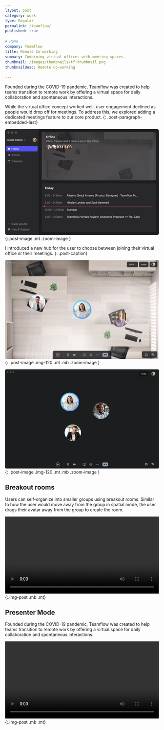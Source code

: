 ```yaml
---
layout: post
category: work
type: Regular
permalink: /teamflow/
published: true

# Home
company: Teamflow
title: Remote Co-working
summary: Combining virtual offices with meeting spaces.
thumbnail: /images/thumbnails/tf-thumbnail.png
thumbnailDesc: Remote Co-working

---
```


<!-- Teamflow was founded during the COVID-19 pandemic as a tool to help teams who had previously been in the office deal with the new reality of remote work. Teamflow offered a virtual space where people could co-work and hangout through out the day and bring back some of the collaboration and spontaneus connections that being in an office allowed for. 

The virtual office product was great but people were dropping off when they would join meetings. There is a network effect to the virtual office where simultaneously you need to be online and have your coworkers online in order to get value from the product. We decided to explore the idea of what a meetings product might look like as part of the core office product. -->

Founded during the COVID-19 pandemic, Teamflow was created to help teams transition to remote work by offering a virtual space for daily collaboration and spontaneous interactions.

While the virtual office concept worked well, user engagement declined as people would drop off for meetings. To address this, we explored adding a dedicated meetings feature to our core product.
{: .post-paragraph-embedded-last}

<!-- Overview
 - Problem
 - Solution 1 - Virtual office + Meetings
 - Make a better meeting experience
 - Virtual canvas for apps/screensharing
 - Presenter mode
 - All features designed for spatial/meetings
 - Meeting recording
 -->

![An example of the virtual office](../assets/img/teamflow/home.png){:.post-image .mt .zoom-image }

I introduced a new hub for the user to choose between joining their virtual office or their meetings.
{: .post-caption}



![An example of the virtual office](../assets/img/teamflow/virtual-office.png){: .post-image .img-120 .mt .mb .zoom-image }

![An example of a meeting](../assets/img/teamflow/meeting.png){: .post-image .img-120 .mt .mb .zoom-image }

<!-- In order to compete on old ground we decided that we needed to do everything better. -->

## Breakout rooms

Users can self-organize into smaller groups using breakout rooms. Similar to how the user would move away from the group in spatial mode, the user drags their avatar away from the group to create the room.

<video autoplay loop width="100%">
  <source src="../assets/img/teamflow/breakout-rooms.mp4" type="video/mp4">
  <source src="../assets/img/teamflow/breakout-rooms.webm" type="video/webm">
  <p>Your browser doesn't support HTML5 video. Here is
     a <a href="../assets/img/teamflow/breakout-rooms.mp4">link to the video</a> instead.</p>
</video>{:.img-post .mb .mt}

## Presenter Mode

Founded during the COVID-19 pandemic, Teamflow was created to help teams transition to remote work by offering a virtual space for daily collaboration and spontaneous interactions.

<video autoplay loop width="100%">
  <source src="../assets/img/teamflow/presenter-mode.mp4" type="video/mp4">
  <source src="../assets/img/teamflow/presenter-mode.webm" type="video/webm">
  <p>Your browser doesn't support HTML5 video. Here is
     a <a href="../assets/img/teamflow/presenter-mode.mp4">link to the video</a> instead.</p>
</video>{:.img-post .mb .mt}


<!-- ![An example of the virtual office](../assets/img/teamflow/presenter-mode.png){:.post-image .mt .zoom-image } -->